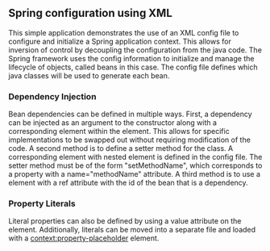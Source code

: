 ## Spring configuration using XML

This simple application demonstrates the use of an XML config file to configure and initialize a Spring application context. This allows for inversion of control by decoupling the configuration from the java code. The Spring framework uses the config information to initialize and manage the lifecycle of objects, called beans in this case. The config file defines which java classes will be used to generate each bean.

### Dependency Injection

Bean dependencies can be defined in multiple ways. First, a dependency can be injected as an argument to the constructor along with a corresponding <constructor-arg> element within the <bean> element. This allows for specific implementations to be swapped out without requiring modification of the code. A second method is to define a setter method for the class. A corresponding <property> element with nested <value> element is defined in the config file. The setter method must be of the form "setMethodName", which corresponds to a property with a name="methodName" attribute. A third method is to use a <property> element with a ref attribute with the id of the bean that is a dependency.

### Property Literals

Literal properties can also be defined by using a value attribute on the <property> element. Additionally, literals can be moved into a separate file and loaded with a <context:property-placeholder> element.
